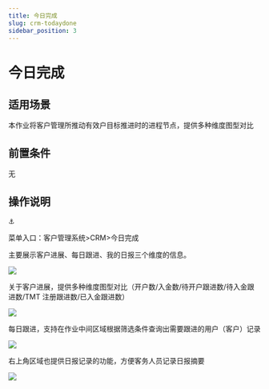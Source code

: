 ```yaml
---
title: 今日完成
slug: crm-todaydone
sidebar_position: 3
---
```



# 今日完成

## 适用场景

本作业将客户管理所推动有效户目标推进时的进程节点，提供多种维度图型对比

## 前置条件

无

## 操作说明

<div class="callout callout-bg-6 callout-border-6">
<div class='callout-emoji'>⚓</div>
<p>菜单入口：客户管理系统&gt;CRM&gt;今日完成</p>
</div>

主要展示客户进展、每日跟进、我的日报三个维度的信息。

<img src="/assets/LgZAbJFr4o9GxgxZtaZcsLdDnFh.png" src-width="3218" src-height="1488" align="center"/>

关于客户进展，提供多种维度图型对比（开户数/入金数/待开户跟进数/待入金跟进数/TMT 注册跟进数/已入金跟进数）

<img src="/assets/GWZcbaqtKoSFalxyMKIcVJnbnZg.png" src-width="2322" src-height="1438" align="center"/>

每日跟进，支持在作业中间区域根据筛选条件查询出需要跟进的用户（客户）记录

<img src="/assets/Rs5Xb139oodsV6xbVptce70jnFd.png" src-width="2322" src-height="1442" align="center"/>

右上角区域也提供日报记录的功能，方便客务人员记录日报摘要

<img src="/assets/CR5abixOyoXiUCxWcG7ckw7In9c.png" src-width="2322" src-height="1412" align="center"/>

